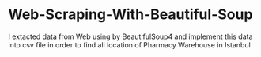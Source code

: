 # Web-Scraping-With-Beautiful-Soup
I extacted data from Web using by BeautifulSoup4 and implement this data into csv file in order to find all location of Pharmacy Warehouse in Istanbul

